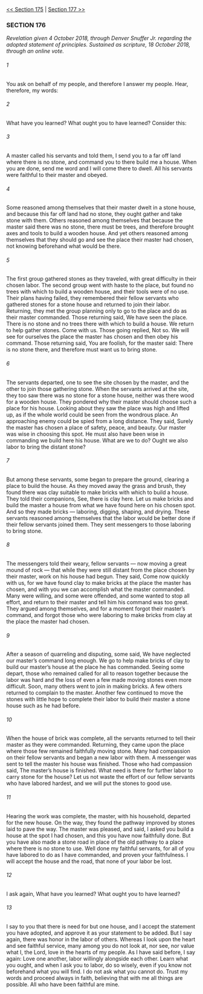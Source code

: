 [<< Section 175](Section%20175)  |  [Section 177 >>](Section%20177)

### SECTION 176

*Revelation given 4 October 2018, through Denver Snuffer Jr. regarding the adopted statement of principles. Sustained as scripture, 18 October 2018, through an online vote.*

###### 1
You ask on behalf of my people, and therefore I answer my people. Hear, therefore, my words:

###### 2
What have you learned? What ought you to have learned? Consider this:




###### 3
A master called his servants and told them, I send you to a far off land where there is no stone, and command you to there build me a house. When you are done, send me word and I will come there to dwell. All his servants were faithful to their master and obeyed.

###### 4
Some reasoned among themselves that their master dwelt in a stone house, and because this far off land had no stone, they ought gather and take stone with them. Others reasoned among themselves that because the master said there was no stone, there must be trees, and therefore brought axes and tools to build a wooden house. And yet others reasoned among themselves that they should go and see the place their master had chosen, not knowing beforehand what would be there.

###### 5
The first group gathered stones as they traveled, with great difficulty in their chosen labor. The second group went with haste to the place, but found no trees with which to build a wooden house, and their tools were of no use. Their plans having failed, they remembered their fellow servants who gathered stones for a stone house and returned to join their labor. Returning, they met the group planning only to go to the place and do as their master commanded. Those returning said, We have seen the place. There is no stone and no trees there with which to build a house. We return to help gather stones. Come with us. Those going replied, Not so. We will see for ourselves the place the master has chosen and then obey his command. Those returning said, You are foolish, for the master said: There is no stone there, and therefore must want us to bring stone.

###### 6
The servants departed, one to see the site chosen by the master, and the other to join those gathering stone. When the servants arrived at the site, they too saw there was no stone for a stone house, neither was there wood for a wooden house. They pondered why their master should choose such a place for his house. Looking about they saw the place was high and lifted up, as if the whole world could be seen from the wondrous place. An approaching enemy could be spied from a long distance. They said, Surely the master has chosen a place of safety, peace, and beauty. Our master was wise in choosing this spot. He must also have been wise in commanding we build here his house. What are we to do? Ought we also labor to bring the distant stone?

###### 7
But among these servants, some began to prepare the ground, clearing a place to build the house. As they moved away the grass and brush, they found there was clay suitable to make bricks with which to build a house. They told their companions, See, there is clay here. Let us make bricks and build the master a house from what we have found here on his chosen spot. And so they made bricks — laboring, digging, shaping, and drying. These servants reasoned among themselves that the labor would be better done if their fellow servants joined them. They sent messengers to those laboring to bring stone.

###### 8
The messengers told their weary, fellow servants — now moving a great mound of rock — that while they were still distant from the place chosen by their master, work on his house had begun. They said, Come now quickly with us, for we have found clay to make bricks at the place the master has chosen, and with you we can accomplish what the master commanded. Many were willing, and some were offended, and some wanted to stop all effort, and return to their master and tell him his command was too great. They argued among themselves, and for a moment forgot their master’s command, and forgot those who were laboring to make bricks from clay at the place the master had chosen.

###### 9
After a season of quarreling and disputing, some said, We have neglected our master’s command long enough. We go to help make bricks of clay to build our master’s house at the place he has commanded. Seeing some depart, those who remained called for all to reason together because the labor was hard and the loss of even a few made moving stones even more difficult. Soon, many others went to join in making bricks. A few others returned to complain to the master. Another few continued to move the stones with little hope to complete their labor to build their master a stone house such as he had before.

###### 10
When the house of brick was complete, all the servants returned to tell their master as they were commanded. Returning, they came upon the place where those few remained faithfully moving stone. Many had compassion on their fellow servants and began a new labor with them. A messenger was sent to tell the master his house was finished. Those who had compassion said, The master’s house is finished. What need is there for further labor to carry stone for the house? Let us not waste the effort of our fellow servants who have labored hardest, and we will put the stones to good use.

###### 11
Hearing the work was complete, the master, with his household, departed for the new house. On the way, they found the pathway improved by stones laid to pave the way. The master was pleased, and said, I asked you build a house at the spot I had chosen, and this you have now faithfully done. But you have also made a stone road in place of the old pathway to a place where there is no stone to use. Well done my faithful servants, for all of you have labored to do as I have commanded, and proven your faithfulness. I will accept the house and the road, that none of your labor be lost.




###### 12
I ask again, What have you learned? What ought you to have learned?

###### 13
I say to you that there is need for but one house, and I accept the statement you have adopted, and approve it as your statement to be added. But I say again, there was honor in the labor of others. Whereas I look upon the heart and see faithful service, many among you do not look at, nor see, nor value what I, the Lord, love in the hearts of my people. As I have said before, I say again: Love one another, labor willingly alongside each other. Learn what you ought, and when I ask you to labor, do so wisely, even if you know not beforehand what you will find. I do not ask what you cannot do. Trust my words and proceed always in faith, believing that with me all things are possible. All who have been faithful are mine.